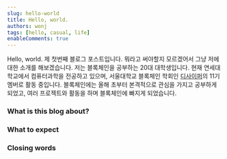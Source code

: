```yaml
---
slug: hello-world
title: Hello, world.
authors: wonj
tags: [hello, casual, life]
enableComments: true
---
```


Hello, world. 제 첫번째 블로그 포스트입니다. 뭐라고 써야할지 모르겠어서 그냥 저에 대한 소개를 해보겠습니다. 저는 블록체인을 공부하는 20대 대학생입니다. 현재 연세대학교에서 컴퓨터과학을 전공하고 있으며, 서울대학교 블록체인 학회인 [디사이퍼](https://decipher.ac/)의 11기 멤버로 활동 중입니다. 블록체인에는 올해 초부터 본격적으로 관심을 가지고 공부하게 되었고, 여러 프로젝트와 활동을 하며 블록체인에 빠지게 되었습니다.

<!-- truncate -->

### What is this blog about?

### What to expect

### Closing words
